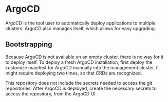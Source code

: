 # ArgoCD
ArgoCD is the tool user to automatically deploy applications to multiple clusters.
ArgoCD also manages itself, which allows for easy upgrading.

## Bootstrapping
Because ArgoCD is not available on an empty cluster, there is no way for it to deploy itself.
To deploy a fresh ArgoCD installation, first deploy the kustomize manifest for ArgoCD manually into the management cluster.
It might require deploying two times, so that CRDs are recognized.

This repository does not include the secrets needed to access the git repositories.
After ArgoCD is deployed, create the necessary secrets to access the repository, from the ArgoCD UI.
